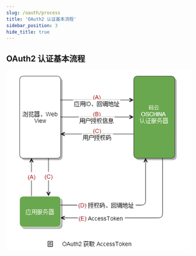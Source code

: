 ```yaml
---
slug: /oauth/process
title: 'OAuth2 认证基本流程'
sidebar_position: 3
hide_title: true
---
```


## OAuth2 认证基本流程

![OAuth 认证流程](./img/oauth2-process.png)


